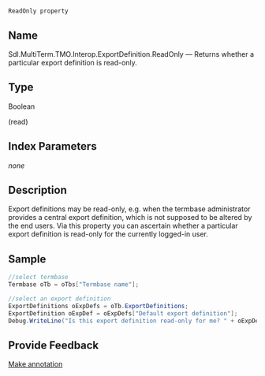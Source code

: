 

# 
    ReadOnly property



## Name

Sdl.MultiTerm.TMO.Interop.ExportDefinition.ReadOnly —          Returns whether a particular export definition is read-only.



## Type

Boolean

(read)



## Index Parameters
*none*


## Description



Export definitions may be read-only, e.g. when the termbase administrator provides a central export definition, which is not supposed to be altered by the end users. Via this property you can ascertain whether a particular export definition is read-only for the currently logged-in user.



## Sample


```cs
//select termbase
Termbase oTb = oTbs["Termbase name"];

//select an export definition
ExportDefinitions oExpDefs = oTb.ExportDefinitions;
ExportDefinition oExpDef = oExpDefs["Default export definition"];
Debug.WriteLine("Is this export definition read-only for me? " + oExpDef.ReadOnly);
```



## Provide Feedback

[Make annotation](mailto:sdk-feedback@sdl.com&amp;subject=Reference%20for%20Sdl.MultiTerm.TMO.Interop.ExportDefinition.ReadOnly)

